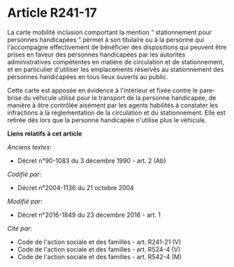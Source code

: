 # Article R241-17

La  carte mobilité inclusion comportant la mention “ stationnement pour  personnes handicapées ” permet à son titulaire ou à
la personne qui  l'accompagne effectivement de bénéficier des dispositions qui peuvent  être prises en faveur des personnes
handicapées par les autorités  administratives compétentes en matière de circulation et de  stationnement, et en particulier
d'utiliser les emplacements réservés au  stationnement des personnes handicapées en tous lieux ouverts au  public. 

Cette carte est apposée en évidence à  l'intérieur et fixée contre le pare-brise du véhicule utilisé pour le  transport de la
personne handicapée, de manière à être contrôlée  aisément par les agents habilités à constater les infractions à la
réglementation de la circulation et du stationnement. Elle est retirée  dès lors que la personne handicapée n'utilise plus le
véhicule.

**Liens relatifs à cet article**

_Anciens textes_:

  - Décret n°90-1083 du 3 décembre 1990 - art. 2 (Ab)

_Codifié par_:

  - Décret n°2004-1136 du 21 octobre 2004

_Modifié par_:

  - Décret n°2016-1849 du 23 décembre 2016 - art. 1

_Cité par_:

  - Code de l'action sociale et des familles - art. R241-21 (V)
  - Code de l'action sociale et des familles - art. R524-4 (V)
  - Code de l'action sociale et des familles - art. R542-4 (M)
